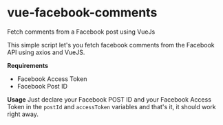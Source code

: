 # vue-facebook-comments
Fetch comments from a Facebook post using VueJs

This simple script let's you fetch facebook comments from the Facebook API using axios and VueJS.

<b>Requirements</b>
<ul>
  <li>
  Facebook Access Token
  </li>
    <li>
  Facebook Post ID
  </li>
</ul>

<b>Usage</b>
Just declare your Facebook POST ID and your Facebook Access Token in the `postId` and `accessToken` variables and that's it, it should work right away.

